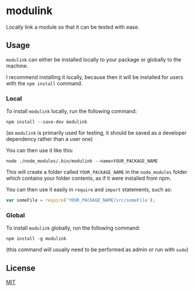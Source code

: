 # modulink

Locally link a module so that it can be tested with ease.

## Usage

`modulink` can either be installed locally to your package or globally to the machine.

I recommend installing it locally, because then it will be installed for users with the `npm install` command.

### Local

To install `modulink` locally, run the following command:

    npm install --save-dev modulink

(as `modulink` is primarily used for testing, it should be saved as a developer dependency rather than a user one)

You can then use it like this:

    node ./node_modules/.bin/modulink --name=YOUR_PACKAGE_NAME

This will create a folder called `YOUR_PACKAGE_NAME` in the `node_modules` folder which contains your folder contents, as if it were installed from npm.

You can then use it easily in `require` and `import` statements, such as:

```javascript
var someFile = require('YOUR_PACKAGE_NAME/src/someFile');
```

### Global

To install `modulink` globally, run the following command:

    npm install -g modulink

(this command will usually need to be performed as admin or run with `sudo`)

## License

[MIT](/LICENSE)
